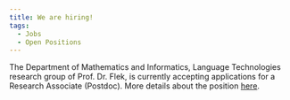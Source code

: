 ```yaml
---
title: We are hiring!
tags: 
  - Jobs
  - Open Positions
---
```


The Department of Mathematics and Informatics, Language Technologies research group of Prof. Dr. Flek, is currently accepting applications for a Research Associate (Postdoc). More details about the position [here](https://www.uni-marburg.de/de/universitaet/administration/verwaltung/dezernat2/personalabteilung/bewerber/stellen/wissenschaftliche-stellen/fb12-0025-wmz-011021-engl.pdf). 

